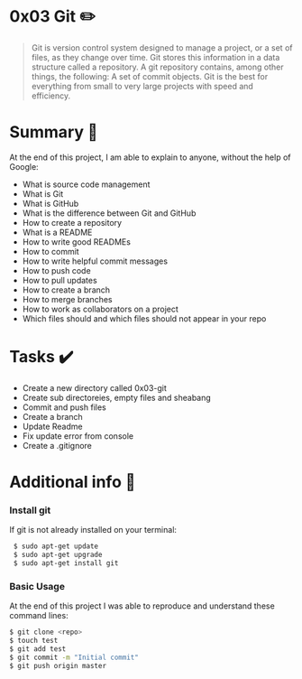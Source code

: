 # 0x03 Git :pencil2:


> Git is version control system designed to manage a project, or a set of files, as they change over time. Git stores this information in a data structure called a repository. A git repository contains, among other things, the following: A set of commit objects. Git is the best for everything from small to very large projects with speed and efficiency.

# Summary :bookmark_tabs:

  At the end of this project, I am able to explain to anyone, without the help of Google:
  
* What is source code management
* What is Git
* What is GitHub
* What is the difference between Git and GitHub
* How to create a repository
* What is a README
* How to write good READMEs
* How to commit
* How to write helpful commit messages
* How to push code
* How to pull updates
* How to create a branch
* How to merge branches
* How to work as collaborators on a project
* Which files should and which files should not appear in your repo

# Tasks :heavy_check_mark:

* Create a new directory called 0x03-git
* Create sub directoreies, empty files and sheabang
* Commit and push files
* Create a branch
* Update Readme
* Fix update error from console
* Create a .gitignore

# Additional info :construction:
### Install git
If git is not already installed on your terminal:
```sh
 $ sudo apt-get update 
 $ sudo apt-get upgrade 
 $ sudo apt-get install git
 ```
 ### Basic Usage
 At the end of this project I was able to reproduce and understand these command lines:
```sh 
$ git clone <repo>
$ touch test
$ git add test
$ git commit -m "Initial commit"
$ git push origin master
 ```
